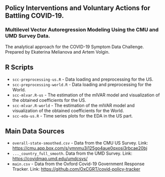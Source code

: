 ## Policy Interventions and Voluntary Actions for Battling COVID-19.
### Multilevel Vector Autoregression Modeling Using the CMU and UMD Survey Data.

The analytical approach for the COVID-19 Symptom Data Challenge.\
Prepared by Ekaterina Melianova and Artem Volgin.

## R Scripts
* `scc-preprocessing-us.R` - Data loading and preprocessing for the US.
* `scc-preprocessing-world.R` - Data loading and preprocessing for the World.
* `scc-mlvar.R-us` - The estimation of the mlVAR model and visualization of the obtained coefficients for the US.
* `scc-mlvar.R-world` - The estimation of the mlVAR model and visualization of the obtained coefficients for the World.
* `scc-eda-us.R` - Time series plots for the EDA in the US part.

## Main Data Sources
* `overall-state-smoothed.csv` - Data from the CMU US Survey. Link: https://cmu.app.box.com/s/ymnmu3i125go4aue0qxosi3rbcae20bj
* `..._country_full_smooth`. Data from the UMD Survey. Link: https://covidmap.umd.edu/umdcsvs/
* `main.csv` - Data from the Oxford Covid-19 Government Response Tracker. Link: https://github.com/OxCGRT/covid-policy-tracker

